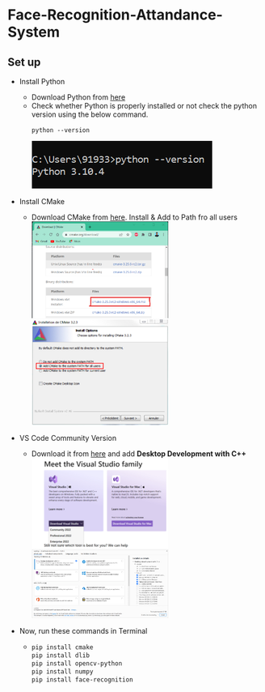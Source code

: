# Face-Recognition-Attandance-System

## Set up

- Install Python

  - Download Python from [here](https://www.python.org/downloads/)
  - Check whether Python is properly installed or not check the python version using the below command. <br>
    ```
    python --version
    ```
    ![alt](https://github.com/saha-indranil/Face-Recognition-Attandance-System/blob/main/readme_images/python_version.png)

- Install CMake

  - Download CMake from [here](https://cmake.org/download/). Install & Add to Path fro all users<br>
    <img src="https://github.com/saha-indranil/Face-Recognition-Attandance-System/blob/main/readme_images/cmake_download.jpg" width="270"/> <img src="https://github.com/saha-indranil/Face-Recognition-Attandance-System/blob/main/readme_images/cmake_add_path.jpg" width="270"/>

- VS Code Community Version

  - Download it from [here](https://visualstudio.microsoft.com/) and add **Desktop Development with C++** <br>
    <img src="https://github.com/saha-indranil/Face-Recognition-Attandance-System/blob/main/readme_images/vs_code_comm.jpg" width="270"/> <img src="https://github.com/saha-indranil/Face-Recognition-Attandance-System/blob/main/readme_images/desktop_development_with_cpp.png" width="270"/>

- Now, run these commands in Terminal

  - ```
    pip install cmake
    pip install dlib
    pip install opencv-python
    pip install numpy
    pip install face-recognition
    ```

